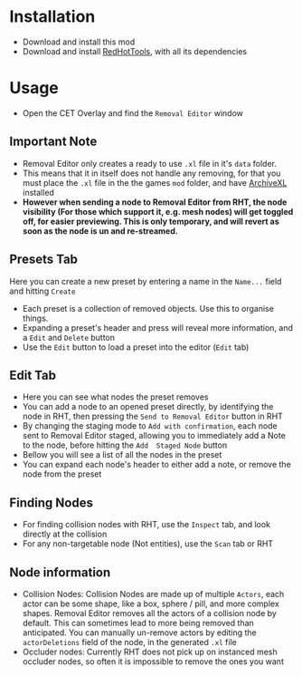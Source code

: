 # Installation
- Download and install this mod
- Download and install [RedHotTools](https://github.com/psiberx/cp2077-red-hot-tools), with all its dependencies

# Usage
- Open the CET Overlay and find the `Removal Editor` window
## Important Note
- Removal Editor only creates a ready to use `.xl` file in it's `data` folder.
- This means that it in itself does not handle any removing, for that you must place the `.xl` file in the the games `mod` folder, and have [ArchiveXL](https://github.com/psiberx/cp2077-archive-xl) installed
- **However when sending a node to Removal Editor from RHT, the node visibility (For those which support it, e.g. mesh nodes) will get toggled off, for easier previewing. This is only temporary, and will revert as soon as the node is un and re-streamed.**
## Presets Tab
Here you can create a new preset by entering a name in the `Name...` field and hitting `Create`
- Each preset is a collection of removed objects. Use this to organise things.
- Expanding a preset's header and press will reveal more information, and a `Edit` and `Delete` button
- Use the `Edit` button to load a preset into the editor (`Edit` tab)
## Edit Tab
- Here you can see what nodes the preset removes
- You can add a node to an opened preset directly, by identifying the node in RHT, then pressing the `Send to Removal Editor` button in RHT
- By changing the staging mode to `Add with confirmation`, each node sent to Removal Editor staged, allowing you to immediately add a Note to the node, before hitting the `Add  Staged Node` button
- Bellow you will see a list of all the nodes in the preset
- You can expand each node's header to either add a note, or remove the node from the preset
## Finding Nodes
- For finding collision nodes with RHT, use the `Inspect` tab, and look directly at the collision
- For any non-targetable node (Not entities), use the `Scan` tab or RHT
## Node information
- Collision Nodes: Collision Nodes are made up of multiple `Actors`, each actor can be some shape, like a box, sphere / pill, and more complex shapes. Removal Editor removes all the actors of a collision node by default. This can sometimes lead to more being removed than anticipated. You can manually un-remove actors by editing the `actorDeletions` field of the node, in the generated `.xl` file
- Occluder nodes: Currently RHT does not pick up on instanced mesh occluder nodes, so often it is impossible to remove the ones you want
